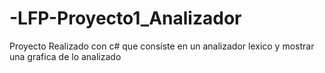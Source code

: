 # -LFP-Proyecto1_Analizador
Proyecto Realizado con c# que consiste en un analizador lexico y mostrar una grafica de lo analizado
